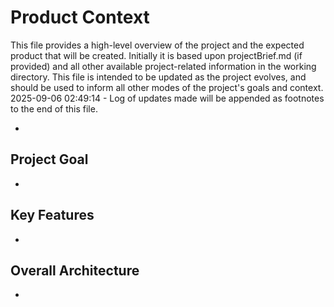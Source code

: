 # Product Context

This file provides a high-level overview of the project and the expected product that will be created. Initially it is based upon projectBrief.md (if provided) and all other available project-related information in the working directory. This file is intended to be updated as the project evolves, and should be used to inform all other modes of the project's goals and context.
2025-09-06 02:49:14 - Log of updates made will be appended as footnotes to the end of this file.

-

## Project Goal

-

## Key Features

-

## Overall Architecture

-
